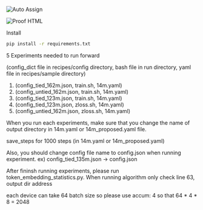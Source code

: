 ![Auto Assign](https://github.com/Cambridge-KAIST-smallLM/demo-repository/actions/workflows/auto-assign.yml/badge.svg)

![Proof HTML](https://github.com/Cambridge-KAIST-smallLM/demo-repository/actions/workflows/proof-html.yml/badge.svg)

Install 

```bash
pip install -r requirements.txt
```

5 Experiments needed to run forward

(config_dict file in recipes/config directory, bash file in run directory, yaml file in recipes/sample directory)

1.  (config_tied_162m.json, train.sh, 14m.yaml)
2.  (config_untied_162m.json, train.sh, 14m.yaml)
3.  (config_tied_123m.json, train.sh, 14m.yaml)
4.  (config_tied_123m.json, zloss.sh, 14m.yaml)
5.  (config_untied_162m.json, zloss.sh, 14m.yaml)

When you run each experiments, make sure that you change the name of output directory in 14m.yaml or 14m_proposed.yaml file. 

save_steps for 1000 steps (in 14m.yaml or 14m_proposed.yaml)

Also, you should change config file name to config.json when running experiment. ex) config_tied_135m.json -> config.json

After fininsh running experiments, please run token_embedding_statistics.py. When running algorithm only check line 63, output dir address

each device can take 64 batch size so please use accum: 4 so that 64 * 4 * 8 = 2048


   
